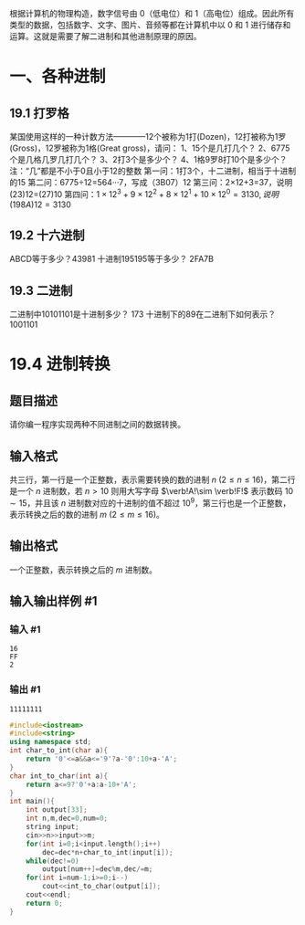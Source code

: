 根据计算机的物理构造，数字信号由 0（低电位）和 1（高电位）组成。因此所有类型的数据，包括数字、文字、图片、音频等都在计算机中以 0 和 1 进行储存和运算。这就是需要了解二进制和其他进制原理的原因。
# 一、各种进制
## 19.1 打罗格
某国使用这样的一种计数方法————12个被称为1打(Dozen)，12打被称为1罗(Gross)，12罗被称为1格(Great gross)，请问：
1、15个是几打几个？
2、6775个是几格几罗几打几个？
3、2打3个是多少个？
4、1格9罗8打10个是多少个？
注：“几”都是不小于0且小于12的整数
第一问：1打3个，十二进制，相当于十进制的15
第二问：6775÷12=564···7，写成（3B07）12
第三问：2×12+3=37，说明(23)12=(27)10
第四问：$1×12^3+9×12^2+8×12^1+10×12^0=3130,说明(198A)12=3130$
## 19.2 十六进制
ABCD等于多少？43981
十进制195195等于多少？  2FA7B
## 19.3 二进制
二进制中10101101是十进制多少？ 173
十进制下的89在二进制下如何表示？  1001101
# 19.4 进制转换
## 题目描述
请你编一程序实现两种不同进制之间的数据转换。
## 输入格式
共三行，第一行是一个正整数，表示需要转换的数的进制 $n\ (2\le n\le 16)$，第二行是一个 $n$ 进制数，若 $n>10$ 则用大写字母 $\verb!A!\sim \verb!F!$ 表示数码 $10\sim 15$，并且该 $n$ 进制数对应的十进制的值不超过 $10^9$，第三行也是一个正整数，表示转换之后的数的进制 $m\ (2\le m\le 16)$。
## 输出格式
一个正整数，表示转换之后的 $m$ 进制数。
## 输入输出样例 #1
### 输入 #1
```
16
FF
2
```
### 输出 #1
```
11111111
```
```cpp
#include<iostream>
#include<string>
using namespace std;
int char_to_int(char a){
    return '0'<=a&&a<='9'?a-'0':10+a-'A';
}
char int_to_char(int a){
    return a<=9?'0'+a:a-10+'A';
}
int main(){
    int output[33];
    int n,m,dec=0,num=0;
    string input;
    cin>>n>>input>>m;
    for(int i=0;i<input.length();i++)
        dec=dec*n+char_to_int(input[i]);
    while(dec!=0)
        output[num++]=dec%m,dec/=m;
    for(int i=num-1;i>=0;i--)
        cout<<int_to_char(output[i]);
    cout<<endl;
    return 0;
}
```
